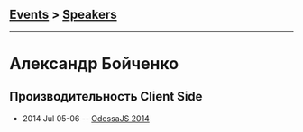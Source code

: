 ## [Events](../README.md) > [Speakers](../speakers.md)
---

# Александр Бойченко

## Производительность Client Side
- 2014 Jul 05-06 -- [OdessaJS 2014](https://youtu.be/NickLGiKjZo)    
